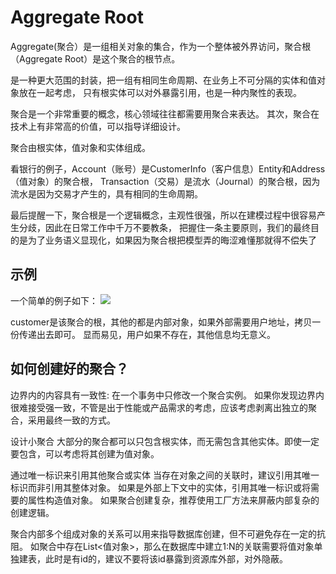 # Aggregate Root
Aggregate(聚合）是一组相关对象的集合，作为一个整体被外界访问，聚合根（Aggregate Root）是这个聚合的根节点。

是一种更大范围的封装，把一组有相同生命周期、在业务上不可分隔的实体和值对象放在一起考虑，
只有根实体可以对外暴露引用，也是一种内聚性的表现。

聚合是一个非常重要的概念，核心领域往往都需要用聚合来表达。
其次，聚合在技术上有非常高的价值，可以指导详细设计。

聚合由根实体，值对象和实体组成。

看银行的例子，Account（账号）是CustomerInfo（客户信息）Entity和Address（值对象）的聚合根，
Transaction（交易）是流水（Journal）的聚合根，因为流水是因为交易才产生的，具有相同的生命周期。

最后提醒一下，聚合根是一个逻辑概念，主观性很强，所以在建模过程中很容易产生分歧，因此在日常工作中千万不要教条，
把握住一条主要原则，我们的最终目的是为了业务语义显现化，如果因为聚合根把模型弄的晦涩难懂那就得不偿失了

## 示例
一个简单的例子如下：
![](_pic/Aggregates-Customer-example.png)

customer是该聚合的根，其他的都是内部对象，如果外部需要用户地址，拷贝一份传递出去即可。
显而易见，用户如果不存在，其他信息均无意义。

## 如何创建好的聚合？

边界内的内容具有一致性:
    在一个事务中只修改一个聚合实例。
    如果你发现边界内很难接受强一致，不管是出于性能或产品需求的考虑，应该考虑剥离出独立的聚合，采用最终一致的方式。

设计小聚合
    大部分的聚合都可以只包含根实体，而无需包含其他实体。即使一定要包含，可以考虑将其创建为值对象。

通过唯一标识来引用其他聚合或实体
    当存在对象之间的关联时，建议引用其唯一标识而非引用其整体对象。
    如果是外部上下文中的实体，引用其唯一标识或将需要的属性构造值对象。 
    如果聚合创建复杂，推荐使用工厂方法来屏蔽内部复杂的创建逻辑。

聚合内部多个组成对象的关系可以用来指导数据库创建，但不可避免存在一定的抗阻。
如聚合中存在List<值对象>，那么在数据库中建立1:N的关联需要将值对象单独建表，此时是有id的，建议不要将该id暴露到资源库外部，对外隐蔽。

